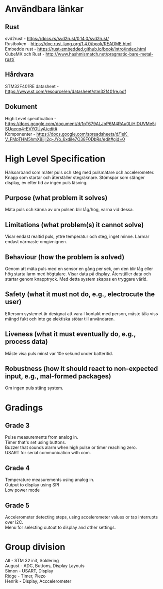 # Användbara länkar

## Rust
svd2rust - https://docs.rs/svd2rust/0.14.0/svd2rust/  \
Rustboken - https://doc.rust-lang.org/1.4.0/book/README.html  \
Embedde rust - https://rust-embedded.github.io/book/intro/index.html  \
CubeMX och Rust - http://www.hashmismatch.net/pragmatic-bare-metal-rust/

## Hårdvara
STM32F401RE datasheet - https://www.st.com/resource/en/datasheet/stm32f401re.pdf

## Dokument
High Level specification - https://docs.google.com/document/d/1pT679ALJbP6M4RAu0LiHIDUVMe5iSUqeqp4-EVYOUyA/edit# \
Komponenter - https://docs.google.com/spreadsheets/d/1eK-V_FMpTHM5hmX8ijiI2q-JYo_6xdile7O38F0DbRs/edit#gid=0

# High Level Specification
Hälsoarband som mäter puls och steg med pulsmätare och accelerometer.
Knapp som startar och återställer stegräknare. Stömspar som stänger display, ev efter tid av ingen puls läsning.
## Purpose (what problem it solves)
Mäta puls och känna av om pulsen blir låg/hög, varna vid dessa.
## Limitations (what problem(s) it cannot solve)
Visar endast realtid puls, yttre temperatur och steg, inget minne. Larmar endast närmaste omgivnignen. 
## Behaviour (how the problem is solved)
Genom att mäta puls med en sensor en gång per sek, om den blir låg eller hög starta larm med högtalare. Visar data på display. Återställer data och startar genom knapptryck. Med detta system skapas en tryggare värld.

## Safety (what it must not do, e.g., electrocute the user)
Eftersom systemet är designat att vara I kontakt med person, måste tåla viss mängd fukt och inte ge elektiska stötar till användaren.
## Liveness (what it must eventually do, e.g., process data) 
Måste visa puls minst var 10e sekund under batteritid. 
## Robustness (how it should react to non-expected input, e.g., mal-formed packages)
Om ingen puls stäng system. 

# Gradings
## Grade 3
Pulse measurements from analog in. \
Timer that's set using buttons. \
Buzzer that sounds alarm when high pulse or timer reaching zero. \
USART for serial communication with com.
## Grade 4
Temperature measurements using analog in. \
Output to display using SPI \
Low power mode
## Grade 5
Accelerometer detecting steps, using accelerometer values or tap interrupts over I2C. \
Menu for selecting outout to display and other settings.

# Group division
All - STM 32 init, Soldering \
August - ADC, Buttons, Display Layouts \
Simon - USART, Display \
Ridge - Timer, Piezo \
Henrik - Display, Acccelerometer

